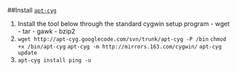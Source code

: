 ##Install [`apt-cyg`][1] 
  1. Install the tool below through the standard cygwin setup program
    - wget
    - tar
    - gawk
    - bzip2
  2. `wget http://apt-cyg.googlecode.com/svn/trunk/apt-cyg -P /bin`
     `chmod +x /bin/apt-cyg`
     `apt-cyg -m http://mirrors.163.com/cygwin/`
     `apt-cyg update`
  3. `apt-cyg install ping -u`




  [1]:http://code.google.com/p/apt-cyg/
